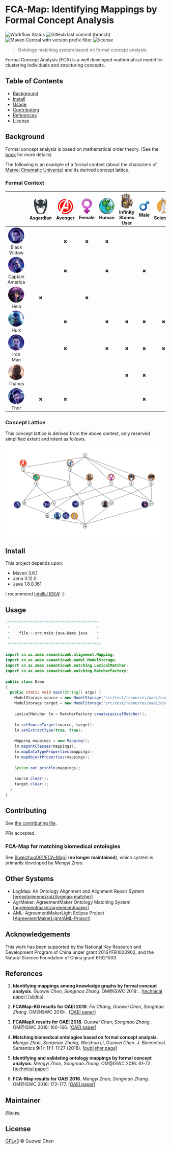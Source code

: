 FCA-Map: Identifying Mappings by Formal Concept Analysis
========================================================

![Workflow Status](https://github.com/icgw/FCA-Map/workflows/Java%20CI/badge.svg)
![GitHub last commit (branch)](https://img.shields.io/github/last-commit/icgw/FCA-Map/master)
![Maven Central with version prefix filter](https://img.shields.io/maven-central/v/org.apache.maven/maven-repository-metadata/3.6.1)
![license](https://img.shields.io/github/license/icgw/FCA-Map)

> Ontology matching system based on formal concept analysis.

Formal Concept Analysis (FCA) is a well developed mathematical model for clustering individuals and structuring concepts.

## Table of Contents

- [Background](#background)
- [Install](#install)
- [Usage](#usage)
- [Contributing](#contributing)
- [References](#references)
- [License](#license)

## Background

Formal concept analysis is based on mathematical order theory. (See the [book](https://www.springer.com/gp/book/9783540627715) for more details)

The following is an example of a formal context (about the characters of [Marvel Cinematic Universe](https://marvelcinematicuniverse.fandom.com/wiki/Category:Characters)) and its derived concept lattice.

### Formal Context

|   | ![Asgardian][asg] <br /> Asgardian | ![Avenger][ag] <br /> Avenger | ![Female][fml] <br /> Female | ![Human][hm] <br /> Human | ![Infinity Stones User][inf] <br /> Infinity Stones User | ![Male][ml] <br /> Male | ![Scientist][sci] <br /> Scientist | ![Villain][vln] <br /> Villain |
|:-:|:-:|:-:|:-:|:-:|:-:|:-:|:-:|:-:|
| ![Black Widow][bw] <br /> Black Widow         |   | ✖ | ✖ | ✖ |   |   |   |   |
| ![Captain America][ca] <br /> Captain America |   | ✖ |   | ✖ |   | ✖ |   |   |
| ![Hela][hl] <br /> Hela                       | ✖ |   | ✖ |   |   |   |   | ✖ |
| ![Hulk][hk] <br /> Hulk                       |   | ✖ |   | ✖ | ✖ | ✖ | ✖ |   |
| ![Iron Man][im] <br /> Iron Man               |   | ✖ |   | ✖ | ✖ | ✖ | ✖ |   |
| ![Thanos][ts] <br /> Thanos                   |   |   |   |   | ✖ | ✖ |   | ✖ |
| ![Thor][tr] <br /> Thor                       | ✖ | ✖ |   |   |   | ✖ |   |   |

### Concept Lattice

This concept lattice is derived from the above context, only reserved simplified extent and intent as follows.

![complete-lattice](https://raw.githubusercontent.com/icgw/FCA-Map/master/.github/assets/example-concept-lattice-marvel.svg?sanitize=true)

## Install

This project depends upon:
- Maven 3.6.1
- Jena 3.12.0
- Java 1.8.0\_161

I recommend [IntelliJ IDEA](https://www.jetbrains.com/idea/)! :)

## Usage

```java
/****************************************
 *                                      *
 *    file://src/main/java/Demo.java    *
 *                                      *
 ****************************************/

import cn.ac.amss.semanticweb.alignment.Mapping;
import cn.ac.amss.semanticweb.model.ModelStorage;
import cn.ac.amss.semanticweb.matching.LexicalMatcher;
import cn.ac.amss.semanticweb.matching.MatcherFactory;

public class Demo
{
  public static void main(String[] args) {
    ModelStorage source = new ModelStorage("src/test/resources/oaei/conference/Conference.owl");
    ModelStorage target = new ModelStorage("src/test/resources/oaei/conference/ekaw.owl");

    LexicalMatcher lm = MatcherFactory.createLexicalMatcher();

    lm.setSourceTarget(source, target);
    lm.setExtractType(true, true);

    Mapping mappings = new Mapping();
    lm.mapOntClasses(mappings);
    lm.mapDataTypeProperties(mappings);
    lm.mapObjectProperties(mappings);

    System.out.println(mappings);

    source.clear();
    target.clear();
  }
}
```

## Contributing

See [the contributing file](.github/CONTRIBUTING.md).

PRs accepted.

### FCA-Map for matching biomedical ontologies

See \[[liweizhuo001/FCA-Map](https://github.com/liweizhuo001/FCA-Map)\] (**no longer maintained**), which system is primarily developed by _Mengyi Zhao_.

## Other Systems
- LogMap: An Ontology Alignment and Alignment Repair System \[[ernestojimenezruiz/logmap-matcher](https://github.com/ernestojimenezruiz/logmap-matcher)\]
- AgrMaker: AgreementMaker Ontology Matching System \[[agreementmaker/agreementmaker](https://github.com/agreementmaker/agreementmaker)\]
- AML: AgreementMakerLight Eclipse Project \[[AgreementMakerLight/AML-Project](https://github.com/AgreementMakerLight/AML-Project)\]

## Acknowledgements

This work has been supported by the National Key Research and Development Program of China under grant 2016YFB1000902, and the Natural Science Foundation of China grant 61621003.

## References

1. **Identifying mappings among knowledge graphs by formal concept analysis**. _Guowei Chen_, _Songmao Zhang_. OM@ISWC 2019: . \[[technical paper][1]\] \[[slides][7]\]

2. **FCAMap-KG results for OAEI 2019**. _Fei Chang_, _Guowei Chen_, _Songmao Zhang_. OM@ISWC 2019: . \[[OAEI paper][2]\]

2. **FCAMapX results for OAEI 2018**. _Guowei Chen_, _Songmao Zhang_. OM@ISWC 2018: 160-166. \[[OAEI paper][3]\]

3. **Matching biomedical ontologies based on formal concept analysis**. _Mengyi Zhao_, _Songmao Zhang_, _Weizhuo Li_, _Guowei Chen_. J. Biomedical Semantics **9**(1): 11:1-11:27 (2018). \[[publisher page][4]\]

4. **Identifying and validating ontology mappings by formal concept analysis**. _Mengyi Zhao_, _Songmao Zhang_. OM@ISWC 2016: 61-72. \[[technical paper][5]\]

5. **FCA-Map results for OAEI 2016**. _Mengyi Zhao_, _Songmao Zhang_. OM@ISWC 2016: 172-177. \[[OAEI paper][6]\]

## Maintainer

[@icgw](https://github.com/icgw)

## License

[GPLv3](LICENSE) © Guowei Chen

[im]: https://raw.githubusercontent.com/icgw/FCA-Map/master/.github/assets/iron-man.png
[tr]: https://raw.githubusercontent.com/icgw/FCA-Map/master/.github/assets/thor.png
[bw]: https://raw.githubusercontent.com/icgw/FCA-Map/master/.github/assets/black-widow.png
[hk]: https://raw.githubusercontent.com/icgw/FCA-Map/master/.github/assets/hulk.png
[ca]: https://raw.githubusercontent.com/icgw/FCA-Map/master/.github/assets/captain-america.png
[ts]: https://raw.githubusercontent.com/icgw/FCA-Map/master/.github/assets/thanos.png
[hl]: https://raw.githubusercontent.com/icgw/FCA-Map/master/.github/assets/hela.png
[hm]: https://raw.githubusercontent.com/icgw/FCA-Map/master/.github/assets/human.png
[ml]: https://raw.githubusercontent.com/icgw/FCA-Map/master/.github/assets/male.png
[fml]: https://raw.githubusercontent.com/icgw/FCA-Map/master/.github/assets/female.png
[sci]: https://raw.githubusercontent.com/icgw/FCA-Map/master/.github/assets/scientist.png
[ag]: https://raw.githubusercontent.com/icgw/FCA-Map/master/.github/assets/avenger.png
[vln]: https://raw.githubusercontent.com/icgw/FCA-Map/master/.github/assets/villain.png
[asg]: https://raw.githubusercontent.com/icgw/FCA-Map/master/.github/assets/asgardian.png
[inf]: https://raw.githubusercontent.com/icgw/FCA-Map/master/.github/assets/infinity.png
[1]: http://disi.unitn.it/~pavel/om2019/papers/om2019\_LTpaper3.pdf
[2]: http://www.dit.unitn.it/~pavel/om2019/papers/oaei19\_paper8.pdf
[3]: http://ceur-ws.org/Vol-2288/oaei18\_paper7.pdf
[4]: https://jbiomedsem.biomedcentral.com/articles/10.1186/s13326-018-0178-9
[5]: http://ceur-ws.org/Vol-1766/om2016\_Tpaper6.pdf
[6]: http://ceur-ws.org/Vol-1766/oaei16\_paper7.pdf
[7]: https://github.com/icgw/FCA-Map/releases/download/v1.0.0/om2019-slide-gc.pdf
